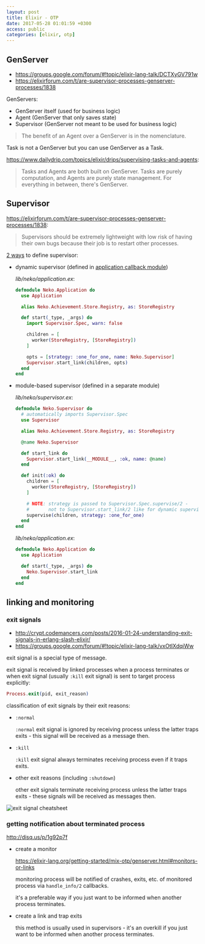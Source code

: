 ```yaml
---
layout: post
title: Elixir - OTP
date: 2017-05-28 01:01:59 +0300
access: public
categories: [elixir, otp]
---
```


<!-- more -->

## GenServer

- <https://groups.google.com/forum/#!topic/elixir-lang-talk/DCTXyGV791w>
- <https://elixirforum.com/t/are-supervisor-processes-genserver-processes/1838>

GenServers:

- GenServer itself (used for business logic)
- Agent (GenServer that only saves state)
- Supervisor (GenServer not meant to be used for business logic)

> The benefit of an Agent over a GenServer is in the nomenclature.

Task is not a GenServer but you can use GenServer as a Task.

<https://www.dailydrip.com/topics/elixir/drips/supervising-tasks-and-agents>:

> Tasks and Agents are both built on GenServer. Tasks are purely computation, and
> Agents are purely state management. For everything in between, there's GenServer.

## Supervisor

<https://elixirforum.com/t/are-supervisor-processes-genserver-processes/1838>:

> Supervisors should be extremely lightweight with low risk of having
> their own bugs because their job is to restart other processes.

[2 ways](https://hexdocs.pm/elixir/Supervisor.html) to define supervisor:

- dynamic supervisor (defined in [application callback module](https://elixir-lang.org/getting-started/mix-otp/supervisor-and-application.html#the-application-callback))

  _lib/neko/application.ex_:

  ```elixir
  defmodule Neko.Application do
    use Application

    alias Neko.Achievement.Store.Registry, as: StoreRegistry

    def start(_type, _args) do
      import Supervisor.Spec, warn: false

      children = [
        worker(StoreRegistry, [StoreRegistry])
      ]

      opts = [strategy: :one_for_one, name: Neko.Supervisor]
      Supervisor.start_link(children, opts)
    end
  end
  ```

- module-based supervisor (defined in a separate module)

  _lib/neko/supervisor.ex_:

  ```elixir
  defmodule Neko.Supervisor do
    # automatically imports Supervisor.Spec
    use Supervisor

    alias Neko.Achievement.Store.Registry, as: StoreRegistry

    @name Neko.Supervisor

    def start_link do
      Supervisor.start_link(__MODULE__, :ok, name: @name)
    end

    def init(:ok) do
      children = [
        worker(StoreRegistry, [StoreRegistry])
      ]

      # NOTE: strategy is passed to Supervisor.Spec.supervise/2 -
      #       not to Supervisor.start_link/2 like for dynamic supervisor
      supervise(children, strategy: :one_for_one)
    end
  end
  ```

  _lib/neko/application.ex_:

  ```elixir
  defmodule Neko.Application do
    use Application

    def start(_type, _args) do
      Neko.Supervisor.start_link
    end
  end
  ```

## linking and monitoring

### exit signals

- <http://crypt.codemancers.com/posts/2016-01-24-understanding-exit-signals-in-erlang-slash-elixir/>
- <https://groups.google.com/forum/#!topic/elixir-lang-talk/vxOtIXdqiWw>

exit signal is a special type of message.

exit signal is received by linked processes when a process terminates or when
exit signal (usually `:kill` exit signal) is sent to target process explicitly:

```elixir
Process.exit(pid, exit_reason)
```

classification of exit signals by their exit reasons:

- `:normal`

  `:normal` exit signal is ignored by receiving process unless the latter
  traps exits - this signal will be received as a message then.

- `:kill`

  `:kill` exit signal always terminates receiving process even if it traps exits.

- other exit reasons (including `:shutdown`)

  other exit signals terminate receiving process unless the latter
  traps exits - these signals will be received as messages then.

![exit signal cheatsheet](http://crypt.codemancers.com/assets/images/elixir_processes/elixir_exit_signal_cheatsheet-6f1371dea9066489fe5a287abc81d460c2c85785c32efbbb65a5837bb98d635f.png)

### getting notification about terminated process

<http://disq.us/p/1g92p7f>

- create a monitor

  <https://elixir-lang.org/getting-started/mix-otp/genserver.html#monitors-or-links>

  monitoring process will be notified of crashes, exits, etc. of monitored
  process via `handle_info/2` callbacks.

  it's a preferable way if you just want to be informed when another process
  terminates.

- create a link and trap exits

  this method is usually used in supervisors - it's an overkill if you just
  want to be informed when another process terminates.
